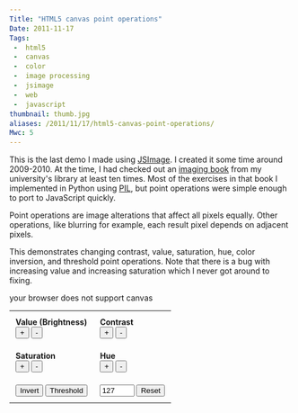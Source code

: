 ```yaml
---
Title: "HTML5 canvas point operations"
Date: 2011-11-17
Tags:
 -  html5
 -  canvas
 -  color
 -  image processing
 -  jsimage
 -  web
 -  javascript
thumbnail: thumb.jpg
aliases: /2011/11/17/html5-canvas-point-operations/
Mwc: 5
---
```


<script src="https://cdnjs.cloudflare.com/ajax/libs/jquery/3.3.1/jquery.min.js"></script>

This is the last demo I made using [JSImage](https://github.com/mwcz/jsimage). I created it some time around 2009-2010. At the time, I had checked out an [imaging book](http://www.amazon.com/Digital-Image-Processing-Algorithmic-Introduction/dp/1846283795) from my university's library at least ten times. Most of the exercises in that book I implemented in Python using [PIL](http://www.pythonware.com/products/pil/), but point operations were simple enough to port to JavaScript quickly.

Point operations are image alterations that affect all pixels equally. Other operations, like blurring for example, each result pixel depends on adjacent pixels.

This demonstrates changing contrast, value, saturation, hue, color inversion, and threshold point operations. Note that there is a bug with increasing value and increasing saturation which I never got around to fixing.

<script type="text/javascript" src="jsimage.js"></script>
<script type="text/javascript" src="colorspace.js"></script>
<img style="display: none !important;" src="bee.jpg">

<script type="text/javascript">

    var IJS_PointOps;
    $(document).ready( function() {
        IJS_PointOps = new JSImage( "IJS_PointOps", "bee.jpg" );
    });

</script>
<style type="text/css" media="screen">
    .btn-group .glyphicon { margin-right: 0 }
    .point-ops-demo { font-size: 0.9em }
    .form-control.threshold { width: 4em }
</style>

<canvas class="img-responsive" id="IJS_PointOps">your browser does not support canvas</canvas>

<style>
table td { padding: 11px; font-weight: bold }
</style>

|                                                                                                                                                                                                                                            |                                                                                                                                                                                                                                     |
| ------------------------------------------------------------------------------------------------------------------------------------------------------------------------------------------------------------------------------------------ | ----------------------------------------------------------------------------------------------------------------------------------------------------------------------------------------------------------------------------------- |
| Value (Brightness) <br><button class="btn btn-default" onmousedown="IJS_PointOps.value( IJS_PointOps.canvas, 10 )">+</button> <button class="btn btn-default" onmousedown="IJS_PointOps.value( IJS_PointOps.canvas, -10 )">-</button>      | Contrast <br> <button class="btn btn-default" onmousedown="IJS_PointOps.contrast( IJS_PointOps.canvas, 1.1)" >+</button> <button class="btn btn-default" onmousedown="IJS_PointOps.contrast( IJS_PointOps.canvas, 0.9)" >-</button> |
| Saturation <br> <button class="btn btn-default" onmousedown="IJS_PointOps.saturation( IJS_PointOps.canvas, 25 )" >+</button> <button class="btn btn-default" onmousedown="IJS_PointOps.saturation( IJS_PointOps.canvas, -25 )" >-</button> | Hue <br> <button class="btn btn-default" onmousedown="IJS_PointOps.hue( IJS_PointOps.canvas, 20)" >+</button> <button class="btn btn-default" onmousedown="IJS_PointOps.hue( IJS_PointOps.canvas, -20)" >-</button>                 |
| <button class="btn btn-default" onmousedown="IJS_PointOps.invert()">Invert</button> <button class="btn btn-default" onmousedown="IJS_PointOps.threshold( IJS_PointOps.canvas, document.getElementById('t').value )">Threshold</button>     | <input type="text" value="127" class="form-control threshold" maxlength="3" size="3" id="t" /> <button class="btn btn-default" onclick="IJS_PointOps = new JSImage( 'IJS_PointOps', 'bee.jpg' );">Reset</button>                    |
